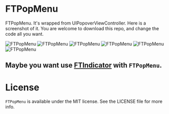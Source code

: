 # FTPopMenu

FTPopMenu. It's wrapped from UIPopoverViewController. Here is a screenshot of it. You are welcome to download this repo, and change the code all you want.



![FTPopMenu](https://raw.githubusercontent.com/liufengting/FTPopMenu/master/ScreenShots/ScreenShots1.png)
![FTPopMenu](https://raw.githubusercontent.com/liufengting/FTPopMenu/master/ScreenShots/ScreenShots2.png)
![FTPopMenu](https://raw.githubusercontent.com/liufengting/FTPopMenu/master/ScreenShots/ScreenShots3.png)
![FTPopMenu](https://raw.githubusercontent.com/liufengting/FTPopMenu/master/ScreenShots/ScreenShots4.png)
![FTPopMenu](https://raw.githubusercontent.com/liufengting/FTPopMenu/master/ScreenShots/ScreenShots5.png)
![FTPopMenu](https://raw.githubusercontent.com/liufengting/FTPopMenu/master/ScreenShots/ScreenShots6.png)




## Maybe you want use [FTIndicator](https://github.com/liufengting/FTIndicator) with `FTPopMenu`.<D-r>

# License

`FTPopMenu` is available under the MIT license. See the LICENSE file for more info. 

